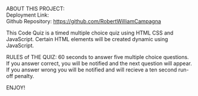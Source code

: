 ABOUT THIS PROJECT:<br>
Deployment Link:<br>
Github Repository: https://github.com/RobertWilliamCampagna<br>

This Code Quiz is a timed multiple choice quiz using HTML CSS and JavaScript.  Certain HTML elements will be created dynamic using JavaScript.<br>

RULES of THE QUIZ:  60 seconds to answer five multiple choice questions.  If you answer correct, you will be notified and the next question will appear.  If you answer wrong you will be notified and will recieve a ten second run-off penalty.<br>

ENJOY!<br>
